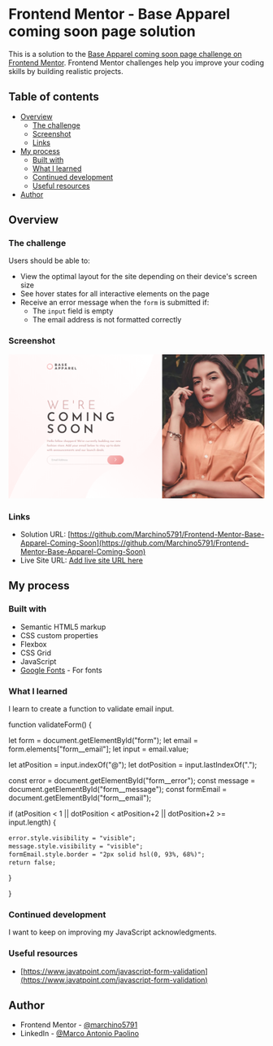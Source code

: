 # Frontend Mentor - Base Apparel coming soon page solution

This is a solution to the [Base Apparel coming soon page challenge on Frontend Mentor](https://www.frontendmentor.io/challenges/base-apparel-coming-soon-page-5d46b47f8db8a7063f9331a0). Frontend Mentor challenges help you improve your coding skills by building realistic projects.

## Table of contents

- [Overview](#overview)
  - [The challenge](#the-challenge)
  - [Screenshot](#screenshot)
  - [Links](#links)
- [My process](#my-process)
  - [Built with](#built-with)
  - [What I learned](#what-i-learned)
  - [Continued development](#continued-development)
  - [Useful resources](#useful-resources)
- [Author](#author)

## Overview

### The challenge

Users should be able to:

- View the optimal layout for the site depending on their device's screen size
- See hover states for all interactive elements on the page
- Receive an error message when the `form` is submitted if:
  - The `input` field is empty
  - The email address is not formatted correctly

### Screenshot

![Screenshot Base Apparel Coming Soon](https://github.com/Marchino5791/Frontend-Mentor-Base-Apparel-Coming-Soon/blob/main/Screenshot%20BACS.png)

### Links

- Solution URL: [https://github.com/Marchino5791/Frontend-Mentor-Base-Apparel-Coming-Soon](https://github.com/Marchino5791/Frontend-Mentor-Base-Apparel-Coming-Soon)
- Live Site URL: [Add live site URL here](https://your-live-site-url.com)

## My process

### Built with

- Semantic HTML5 markup
- CSS custom properties
- Flexbox
- CSS Grid
- JavaScript
- [Google Fonts](https://fonts.google.com) - For fonts

### What I learned

I learn to create a function to validate email input.

function validateForm() {

  let form = document.getElementById("form");
  let email = form.elements["form__email"];
  let input = email.value;

  let atPosition = input.indexOf("@");
  let dotPosition = input.lastIndexOf(".");

  const error = document.getElementById("form__error");
  const message = document.getElementById("form__message");
  const formEmail = document.getElementById("form__email");
  

  if (atPosition < 1 || dotPosition < atPosition+2 || dotPosition+2 >= input.length) {
  
    error.style.visibility = "visible";
    message.style.visibility = "visible";
    formEmail.style.border = "2px solid hsl(0, 93%, 68%)";   
    return false;    
    
  }
  
}

### Continued development

I want to keep on improving my JavaScript acknowledgments.

### Useful resources

- [https://www.javatpoint.com/javascript-form-validation](https://www.javatpoint.com/javascript-form-validation)

## Author

- Frontend Mentor - [@marchino5791](https://www.frontendmentor.io/profile/marchino5791)
- LinkedIn - [@Marco Antonio Paolino](https://www.linkedin.com/in/marco-paolino/)
